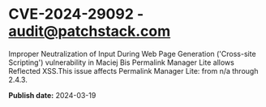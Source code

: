 # CVE-2024-29092 - audit@patchstack.com

Improper Neutralization of Input During Web Page Generation ('Cross-site Scripting') vulnerability in Maciej Bis Permalink Manager Lite allows Reflected XSS.This issue affects Permalink Manager Lite: from n/a through 2.4.3.



**Publish date:** 2024-03-19

